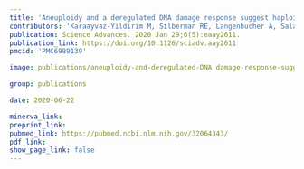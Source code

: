 ```yaml
---
title: 'Aneuploidy and a deregulated DNA damage response suggest haploinsufficiency in breast tissues of BRCA2 mutation carriers.'
contributors: 'Karaayvaz-Yildirim M, Silberman RE, Langenbucher A, Saladi SV, Ross KN, Zarcaro E, Desmond A, Yildirim M, ... Ellisen LW.'
publication: Science Advances. 2020 Jan 29;6(5):eaay2611.
publication_link: https://doi.org/10.1126/sciadv.aay2611
pmcid: 'PMC6989139'

image: publications/aneuploidy-and-deregulated-DNA damage-response-suggest-haploinsufficiency.jpeg

group: publications

date: 2020-06-22

minerva_link:
preprint_link:
pubmed_link: https://pubmed.ncbi.nlm.nih.gov/32064343/
pdf_link:
show_page_link: false
---
```

